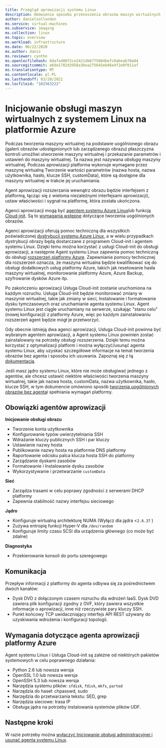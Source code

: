 ```yaml
---
title: Przegląd aprowizacji systemu Linux
description: Omówienie sposobu przenoszenia obrazów maszyn wirtualnych z systemem Linux lub tworzenia nowych obrazów do użycia na platformie Azure.
author: danielsollondon
ms.service: virtual-machines
ms.subservice: imaging
ms.collection: linux
ms.topic: overview
ms.workload: infrastructure
ms.date: 06/22/2020
ms.author: danis
ms.reviewer: cynthn
ms.openlocfilehash: 6dafa400f2ce2421db6775084befc0abeab70a04
ms.sourcegitcommit: e6de1702d3958a3bea275645eb46e4f2e0f011af
ms.translationtype: MT
ms.contentlocale: pl-PL
ms.lasthandoff: 03/20/2021
ms.locfileid: "102563222"
---
```

# <a name="azure-linux-vm-provisioning"></a>Inicjowanie obsługi maszyn wirtualnych z systemem Linux na platformie Azure
Podczas tworzenia maszyny wirtualnej na podstawie uogólnionego obrazu (galerii obrazów udostępnionych lub zarządzanego obrazu) płaszczyzna kontroli umożliwi utworzenie maszyny wirtualnej i przekazanie parametrów i ustawień do maszyny wirtualnej. Ta nazwa jest nazywana *obsługą* maszyny wirtualnej. Podczas aprowizacji platforma wykonuje wymagane przez maszynę wirtualną Tworzenie wartości parametrów (nazwa hosta, nazwa użytkownika, hasło, klucze SSH, customData), które są dostępne dla maszyny wirtualnej w trakcie jej uruchamiania. 

Agent aprowizacji rozszerzania wewnątrz obrazu będzie interfejsem z platformą, łącząc się z wieloma niezależnymi interfejsami aprowizacji), ustaw właściwości i sygnał na platformę, która została ukończona. 

Agenci aprowizacji mogą być [agentem systemu Azure Linux](../extensions/agent-linux.md)lub funkcją [Cloud-init](./using-cloud-init.md). Są to [wymagania wstępne](create-upload-generic.md) dotyczące tworzenia uogólnionych obrazów.

Agenci aprowizacji oferują pomoc techniczną dla wszystkich poświadczonej [dystrybucji systemu Azure Linux](./endorsed-distros.md), a w wielu przypadkach dystrybucji obrazy będą dostarczane z programem Cloud-init i agentem systemu Linux. Dzięki temu można korzystać z usługi Cloud-init do obsługi aprowizacji, a następnie Agent systemu Linux zapewnia pomoc techniczną do obsługi [rozszerzeń platformy Azure](../extensions/features-windows.md). Zapewnianie pomocy technicznej dla rozszerzeń oznacza, że maszyna wirtualna będzie kwalifikować się do obsługi dodatkowych usług platformy Azure, takich jak resetowanie hasła maszyny wirtualnej, monitorowanie platformy Azure, Azure Backup, szyfrowanie dysków Azure itp.

Po zakończeniu aprowizacji Usługa Cloud-init zostanie uruchomiona na każdym rozruchu. Usługa Cloud-init będzie monitorować zmiany w maszynie wirtualnej, takie jak zmiany w sieci, Instalowanie i formatowanie dysku tymczasowych oraz uruchamianie agenta systemu Linux. Agent systemu Linux jest ciągle uruchamiany na serwerze, szukając "stanu celu" (nowej konfiguracji) z platformy Azure, więc po każdym zainstalowaniu rozszerzeń agent będzie mógł je przetworzyć.

Gdy obecnie istnieją dwa agenci aprowizacji, Usługa Cloud-init powinna być wybranym agentem aprowizacji, a Agent systemu Linux powinien zostać zainstalowany na potrzeby obsługi rozszerzenia. Dzięki temu można korzystać z optymalizacji platform i można wyłączyć/usunąć agenta systemu Linux, aby uzyskać szczegółowe informacje na temat tworzenia obrazów bez agenta i sposobu ich usuwania. Zapoznaj się z tą [dokumentacją](disable-provisioning.md).

Jeśli masz jądro systemu Linux, które nie może obsługiwać jednego z agentów, ale chcesz ustawić niektóre właściwości tworzenia maszyny wirtualnej, takie jak nazwa hosta, customData, nazwa użytkownika, hasło, klucze SSH, w tym dokumencie omówiono sposób [tworzenia uogólnionych obrazów bez agenta](no-agent.md)i spełniania wymagań platformy.


## <a name="provisioning-agent-responsibilities"></a>Obowiązki agentów aprowizacji

**Inicjowanie obsługi obrazu**
  
- Tworzenie konta użytkownika
- Konfigurowanie typów uwierzytelniania SSH
- Wdrażanie kluczy publicznych SSH i par kluczy
- Ustawianie nazwy hosta
- Publikowanie nazwy hosta na platformie DNS platformy
- Raportowanie odcisku palca klucza hosta SSH do platformy
- Zarządzanie dyskami zasobów
- Formatowanie i Instalowanie dysku zasobów
- Wykorzystywanie i przetwarzanie `customData`
 
**Sieć**
  
- Zarządza trasami w celu poprawy zgodności z serwerami DHCP platformy
- Zapewnia stabilność nazwy interfejsu sieciowego

**Jądro**
  
- Konfiguruje wirtualną architekturę NUMA (Wyłącz dla jądra <`2.6.37` )
- Zużywa entropię funkcji Hyper-V dla `/dev/random`
- Konfiguruje limity czasu SCSI dla urządzenia głównego (co może być zdalne)

**Diagnostyka**
  
- Przekierowanie konsoli do portu szeregowego

## <a name="communication"></a>Komunikacja
Przepływ informacji z platformy do agenta odbywa się za pośrednictwem dwóch kanałów:

- Dysk DVD z dołączonym czasem rozruchu dla wdrożeń IaaS. Dysk DVD zawiera plik konfiguracji zgodny z OVF, który zawiera wszystkie informacje o aprowizacji, inne niż rzeczywiste pary kluczy SSH.
- Punkt końcowy TCP uwidaczniający interfejs API REST używany do uzyskiwania wdrożenia i konfiguracji topologii.


## <a name="azure-provisioning-agent-requirements"></a>Wymagania dotyczące agenta aprowizacji platformy Azure
Agent systemu Linux i Usługa Cloud-init są zależne od niektórych pakietów systemowych w celu poprawnego działania:
- Python 2.6 lub nowsza wersja
- OpenSSL 1.0 lub nowsza wersja
- OpenSSH 5.3 lub nowsza wersja
- Narzędzia systemu plików: `sfdisk`, `fdisk`, `mkfs`, `parted`
- Narzędzia do haseł: chpasswd, sudo
- Narzędzia do przetwarzania tekstu: SED, grep
- Narzędzia sieciowe: trasa IP
- Obsługa jądra na potrzeby instalowania systemów plików UDF.

## <a name="next-steps"></a>Następne kroki

W razie potrzeby można [wyłączyć Inicjowanie obsługi administracyjnej i usunąć agenta systemu Linux](disable-provisioning.md).
